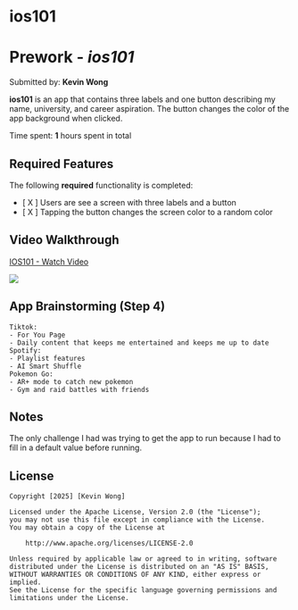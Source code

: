 # ios101

# Prework - *ios101*

Submitted by: **Kevin Wong**

**ios101** is an app that contains three labels and one button describing my name, university, and career aspiration. The button changes the color of the app background when clicked.

Time spent: **1** hours spent in total

## Required Features

The following **required** functionality is completed:

- [ X ] Users are see a screen with three labels and a button
- [ X ] Tapping the button changes the screen color to a random color
 
## Video Walkthrough

<div>
    <a href="https://www.loom.com/share/094042e1500a4331a5f7159cf8639d8b">
      <p>IOS101 - Watch Video</p>
    </a>
    <a href="https://www.loom.com/share/094042e1500a4331a5f7159cf8639d8b">
      <img style="max-width:300px;" src="https://cdn.loom.com/sessions/thumbnails/094042e1500a4331a5f7159cf8639d8b-fc30f9e2f7ddb7fc-full-play.gif">
    </a>
</div>

## App Brainstorming (Step 4)

    Tiktok:
    - For You Page
    - Daily content that keeps me entertained and keeps me up to date
    Spotify:
    - Playlist features
    - AI Smart Shuffle
    Pokemon Go:
    - AR+ mode to catch new pokemon
    - Gym and raid battles with friends

## Notes

The only challenge I had was trying to get the app to run because I had to fill in a default value before running.

## License

    Copyright [2025] [Kevin Wong]

    Licensed under the Apache License, Version 2.0 (the "License");
    you may not use this file except in compliance with the License.
    You may obtain a copy of the License at

        http://www.apache.org/licenses/LICENSE-2.0

    Unless required by applicable law or agreed to in writing, software
    distributed under the License is distributed on an "AS IS" BASIS,
    WITHOUT WARRANTIES OR CONDITIONS OF ANY KIND, either express or implied.
    See the License for the specific language governing permissions and
    limitations under the License.
